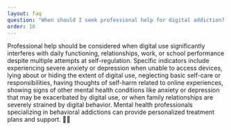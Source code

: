 ```yaml
---
layout: faq
question: "When should I seek professional help for digital addiction? 🆘👨‍⚕️"
order: 10
---
```


Professional help should be considered when digital use significantly interferes with daily functioning, relationships, work, or school performance despite multiple attempts at self-regulation. Specific indicators include experiencing severe anxiety or depression when unable to access devices, lying about or hiding the extent of digital use, neglecting basic self-care or responsibilities, having thoughts of self-harm related to online experiences, showing signs of other mental health conditions like anxiety or depression that may be exacerbated by digital use, or when family relationships are severely strained by digital behavior. Mental health professionals specializing in behavioral addictions can provide personalized treatment plans and support. 🏥💚